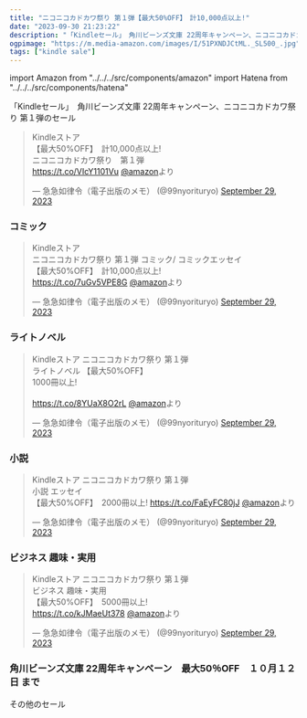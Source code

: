 ```yaml
---
title: "ニコニコカドカワ祭り 第１弾【最大50%OFF】　計10,000点以上!"
date: "2023-09-30 21:23:22"
description: "「Kindleセール」　角川ビーンズ文庫 22周年キャンペーン、ニコニコカドカワ祭り 第１弾のセール"
ogpimage: "https://m.media-amazon.com/images/I/51PXNDJCtML._SL500_.jpg"
tags: ["kindle sale"]
---
```

import Amazon from "../../../src/components/amazon"
import Hatena from "../../../src/components/hatena"

「Kindleセール」　角川ビーンズ文庫 22周年キャンペーン、ニコニコカドカワ祭り 第１弾のセール





<blockquote className="twitter-tweet"><p lang="ja" dir="ltr">Kindleストア<br/>【最大50%OFF】　計10,000点以上!<br/>ニコニコカドカワ祭り　第１弾<br/> <a href="https://t.co/VIcY1101Vu">https://t.co/VIcY1101Vu</a> <a href="https://twitter.com/amazon?ref_src=twsrc%5Etfw">@amazon</a>より</p>&mdash; 急急如律令（電子出版のメモ） (@99nyorituryo) <a href="https://twitter.com/99nyorituryo/status/1707739030841131363?ref_src=twsrc%5Etfw">September 29, 2023</a></blockquote>

### コミック


<Amazon asin="B0BPFFGMF5" />



<Amazon asin="B0BS8XKM2Z" />



<Amazon asin="B0B1Z94RHN" />


<blockquote className="twitter-tweet"><p lang="ja" dir="ltr">Kindleストア<br/>ニコニコカドカワ祭り 第１弾 コミック/ コミックエッセイ<br/>【最大50%OFF】　計10,000点以上!<br/> <a href="https://t.co/7uGv5VPE8G">https://t.co/7uGv5VPE8G</a> <a href="https://twitter.com/amazon?ref_src=twsrc%5Etfw">@amazon</a>より</p>&mdash; 急急如律令（電子出版のメモ） (@99nyorituryo) <a href="https://twitter.com/99nyorituryo/status/1707749947536548081?ref_src=twsrc%5Etfw">September 29, 2023</a></blockquote>

### ライトノベル

<Amazon asin="B0C4XTVKFK" />



<Amazon asin="B07D7269W6" />



<Amazon asin="B0B9RJ28HZ" />


<blockquote className="twitter-tweet"><p lang="ja" dir="ltr">Kindleストア ニコニコカドカワ祭り 第１弾 <br/>ライトノベル 【最大50%OFF】　<br/>1000冊以上!<br/><br/> <a href="https://t.co/8YUaX8O2rL">https://t.co/8YUaX8O2rL</a> <a href="https://twitter.com/amazon?ref_src=twsrc%5Etfw">@amazon</a>より</p>&mdash; 急急如律令（電子出版のメモ） (@99nyorituryo) <a href="https://twitter.com/99nyorituryo/status/1707751831236219172?ref_src=twsrc%5Etfw">September 29, 2023</a></blockquote> <script async src="https://platform.twitter.com/widgets.js" charset="utf-8"></script>

### 小説

<Amazon asin="B00BEPJ33U" />


<Amazon asin="B0BHLGFPFC" />


<Amazon asin="B0C5HB76L8" />


<blockquote className="twitter-tweet"><p lang="ja" dir="ltr">Kindleストア ニコニコカドカワ祭り 第１弾 <br/> 小説 エッセイ<br/>【最大50%OFF】　2000冊以上! <a href="https://t.co/FaEyFC80jJ">https://t.co/FaEyFC80jJ</a> <a href="https://twitter.com/amazon?ref_src=twsrc%5Etfw">@amazon</a>より</p>&mdash; 急急如律令（電子出版のメモ） (@99nyorituryo) <a href="https://twitter.com/99nyorituryo/status/1707752856105955691?ref_src=twsrc%5Etfw">September 29, 2023</a></blockquote>

### ビジネス 趣味・実用

<Amazon asin="B088LWL4G2" />


<Amazon asin="B08696CC2Q" />


<Amazon asin="B0BF3VZQ5C" />


<blockquote className="twitter-tweet"><p lang="ja" dir="ltr">Kindleストア ニコニコカドカワ祭り 第１弾 <br/> ビジネス 趣味・実用<br/>【最大50%OFF】　5000冊以上!<br/> <a href="https://t.co/kJMaeUt378">https://t.co/kJMaeUt378</a> <a href="https://twitter.com/amazon?ref_src=twsrc%5Etfw">@amazon</a>より</p>&mdash; 急急如律令（電子出版のメモ） (@99nyorituryo) <a href="https://twitter.com/99nyorituryo/status/1707754722180944174?ref_src=twsrc%5Etfw">September 29, 2023</a></blockquote>

### 角川ビーンズ文庫 22周年キャンペーン　最大50％OFF　１０月１２日 まで

<Amazon asin="B0B4BVHGT2" />


<Amazon asin="B0BVPTG534" />


<Amazon asin="B0B6GXDLM5" />


その他のセール

<Hatena src="https://kyukyunyorituryo.github.io/kindle_sale/20231012s35556/" title=""/>

